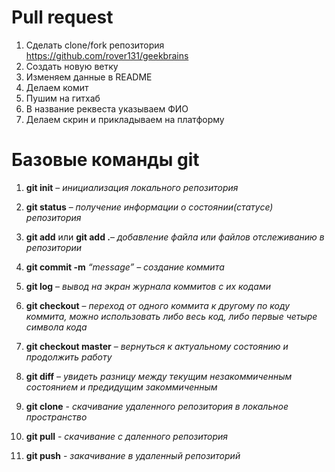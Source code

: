 # Pull request

1. Сделать clone/fork репозитория https://github.com/rover131/geekbrains
2. Создать новую ветку
3. Изменяем данные в README
4. Делаем комит
5. Пушим на гитхаб
6. В название реквеста указываем ФИО
7. Делаем скрин и прикладываем на платформу

# Базовые команды git


1.	**git init** – _инициализация локального репозитория_

2.	**git status** – _получение информации о состоянии(статусе) репозитория_
3.	**git add**  или **git add .**– _добавление файла или файлов отслеживанию в репозитории_

4.	**git commit -m** _“message” – создание коммита_

5.	**git log** – _вывод на экран журнала коммитов с их кодами_

6.	**git checkout** – _переход от одного коммита к другому по коду коммита, можно использовать либо весь код, либо первые четыре символа кода_

7.	**git checkout master** – _вернуться к актуальному состоянию и продолжить работу_

8.	**git diff** – _увидеть разницу между текущим незакоммиченным состоянием и предидущим закоммиченным_

9. **git clone** - _скачивание удаленного репозитория в локальное пространство_

10. **git pull** - _скачивание с даленного репозитория_

11. **git push** - _закачивание в удаленный репозиторий_